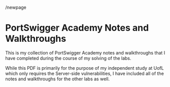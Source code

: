/newpage

# PortSwigger Academy Notes and Walkthroughs

This is my collection of PortSwigger Academy notes and walkthroughs that I have completed during the course of my solving of the labs.

While this PDF is primarily for the purpose of my independent study at UofL which only requires the Server-side vulnerabilities, I have included all of the notes and walkthroughs for the other labs as well.